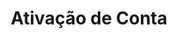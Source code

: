 ---
title: Ativação de Conta
api:
  file: readme-hml-corebank.json
  operationId: post_v1-account-activation-agency-account
hidden: false
---